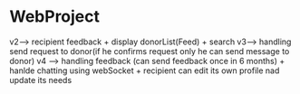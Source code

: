 # WebProject

v2--> recipient feedback + display donorList(Feed) + search
v3--> handling send request to donor(if he confirms request only he can send message to donor)
v4 --> handling feedback (can send feedback once in 6 months) + hanlde chatting using webSocket + recipient can edit its own profile nad update its needs
